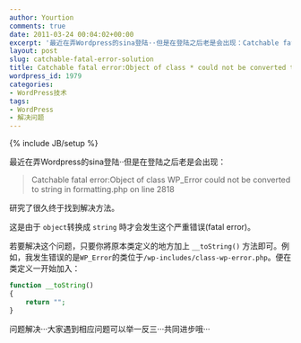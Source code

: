 ```yaml
---
author: Yourtion
comments: true
date: 2011-03-24 00:04:02+00:00
excerpt: '最近在弄Wordpress的sina登陆··但是在登陆之后老是会出现：Catchable fatal error:Object of class WP_Error could not be converted to string in formatting.php on line 2818研究了很久终于找到解决方法。'
layout: post
slug: catchable-fatal-error-solution
title: Catchable fatal error:Object of class * could not be converted to string解决方法
wordpress_id: 1979
categories:
- WordPress技术
tags:
- WordPress
- 解决问题
---
```

{% include JB/setup %}

最近在弄Wordpress的sina登陆··但是在登陆之后老是会出现：

>Catchable fatal error:Object of class WP_Error could not be converted to string in formatting.php on line 2818

研究了很久终于找到解决方法。

这是由于 ```object```转换成 ```string``` 時才会发生这个严重错误(fatal error)。

若要解决这个问题，只要你將原本类定义的地方加上 ```__toString()``` 方法即可。例如，我发生错误的是```WP_Error```的类位于```/wp-includes/class-wp-error.php```。便在类定义一开始加入：

```php
function __toString()
{
    return "";
}
```

问题解决···大家遇到相应问题可以举一反三···共同进步哦···
